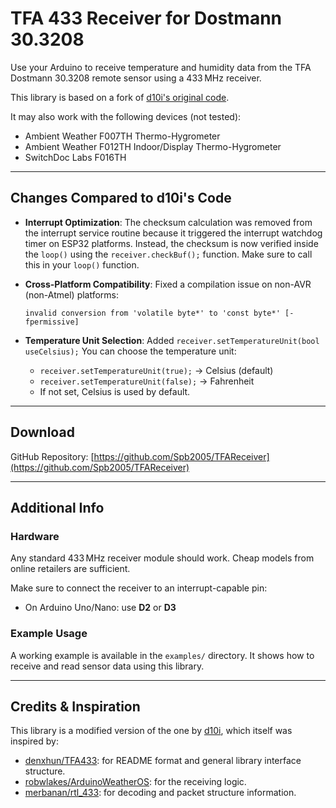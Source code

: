 # TFA 433 Receiver for Dostmann 30.3208

Use your Arduino to receive temperature and humidity data from the TFA Dostmann 30.3208 remote sensor using a 433 MHz receiver.

This library is based on a fork of [d10i's original code](https://github.com/d10i/TFA).

It may also work with the following devices (not tested):

* Ambient Weather F007TH Thermo-Hygrometer
* Ambient Weather F012TH Indoor/Display Thermo-Hygrometer
* SwitchDoc Labs F016TH

---

## Changes Compared to d10i's Code

* **Interrupt Optimization**:
  The checksum calculation was removed from the interrupt service routine because it triggered the interrupt watchdog timer on ESP32 platforms.
  Instead, the checksum is now verified inside the `loop()` using the `receiver.checkBuf();` function.
  Make sure to call this in your `loop()` function.

* **Cross-Platform Compatibility**:
  Fixed a compilation issue on non-AVR (non-Atmel) platforms:

  ```
  invalid conversion from 'volatile byte*' to 'const byte*' [-fpermissive]
  ```

* **Temperature Unit Selection**:
  Added `receiver.setTemperatureUnit(bool useCelsius);`
  You can choose the temperature unit:

  * `receiver.setTemperatureUnit(true);` → Celsius (default)
  * `receiver.setTemperatureUnit(false);` → Fahrenheit
  * If not set, Celsius is used by default.

---

## Download

GitHub Repository: [https://github.com/Spb2005/TFAReceiver](https://github.com/Spb2005/TFAReceiver)

---

## Additional Info

### Hardware

Any standard 433 MHz receiver module should work.
Cheap models from online retailers are sufficient.

Make sure to connect the receiver to an interrupt-capable pin:

* On Arduino Uno/Nano: use **D2** or **D3**

### Example Usage

A working example is available in the `examples/` directory.
It shows how to receive and read sensor data using this library.

---

## Credits & Inspiration

This library is a modified version of the one by [d10i](https://github.com/d10i/TFA), which itself was inspired by:

* [denxhun/TFA433](https://github.com/denxhun/TFA433): for README format and general library interface structure.
* [robwlakes/ArduinoWeatherOS](https://github.com/robwlakes/ArduinoWeatherOS): for the receiving logic.
* [merbanan/rtl\_433](https://github.com/merbanan/rtl_433): for decoding and packet structure information.
